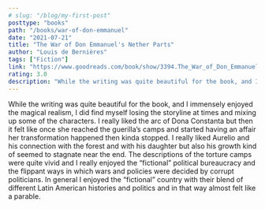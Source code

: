 ```yaml
---
# slug: "/blog/my-first-post"
posttype: "books"
path: "/books/war-of-don-emmanuel"
date: "2021-07-21"
title: "The War of Don Emmanuel's Nether Parts"
author: "Louis de Bernières"
tags: ["Fiction"]
link: "https://www.goodreads.com/book/show/3394.The_War_of_Don_Emmanuel_s_Nether_Parts"
rating: 3.0
description: "While the writing was quite beautiful for the book, and I immensely enjoyed the magical realism, I did find myself losing the storyline at times and mixing up some of the characters."
---
```


While the writing was quite beautiful for the book, and I immensely enjoyed the magical realism, I did find myself losing the storyline at times and mixing up some of the characters. I really liked the arc of Dona Constanta but then it felt like once she reached the guerilla’s camps and started having an affair her transformation happened then kinda stopped. I really liked Aurelio and his connection with the forest and with his daughter but also his growth kind of seemed to stagnate near the end. The descriptions of the torture camps were quite vivid and I really enjoyed the “fictional” political bureaucracy and the flippant ways in which wars and policies were decided by corrupt politicians. In general I enjoyed the “fictional” country with their blend of different Latin American histories and politics and in that way almost felt like a parable.